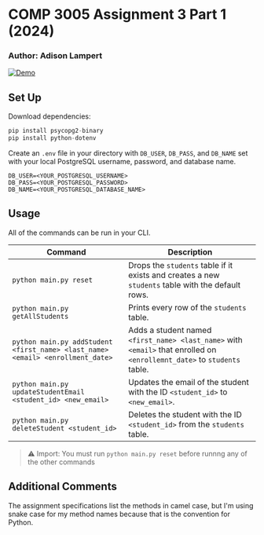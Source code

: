 # COMP 3005 Assignment 3 Part 1 (2024)
### Author: Adison Lampert

[![Demo](https://img.youtube.com/vi/O-Wa0YxFDrU/0.jpg)](https://www.youtube.com/watch?v=O-Wa0YxFDrU)

## Set Up
Download dependencies:

```python
pip install psycopg2-binary
pip install python-dotenv
```

Create an `.env` file in your directory with `DB_USER`, `DB_PASS`, and `DB_NAME` set with your local PostgreSQL username, password, and database name.

```env
DB_USER=<YOUR_POSTGRESQL_USERNAME>
DB_PASS=<YOUR_POSTGRESQL_PASSWORD>
DB_NAME=<YOUR_POSTGRESQL_DATABASE_NAME>
```

## Usage
All of the commands can be run in your CLI.

| Command    | Description |
| --------   | ------- |
| `python main.py reset` | Drops the `students` table if it exists and creates a new `students` table with the default rows.   |
| `python main.py getAllStudents` | Prints every row of the `students` table.     |
| `python main.py addStudent <first_name> <last_name> <email> <enrollment_date>` | Adds a student named `<first_name> <last_name>` with `<email>` that enrolled on `<enrollemnt_date>` to `students` table.   |
| `python main.py updateStudentEmail <student_id> <new_email>` | Updates the email of the student with the ID `<student_id>` to `<new_email>`. |
| `python main.py deleteStudent <student_id>` | Deletes the student with the ID `<student_id>` from the `students` table. |

> ⚠️ Import: You must run `python main.py reset` before runnng any of the other commands

## Additional Comments
The assignment specifications list the methods in camel case, but I'm using snake case for my method names because that is the convention for Python.
